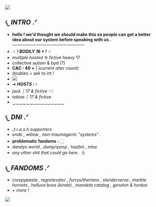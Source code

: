 ![](https://64.media.tumblr.com/cc432241a5afcee5e39e178a28bd096a/34733a9bae28bc0b-7e/s400x600/e62101006e04bc00042425a2a7d130012f04cd70.pnj)
## 𐔌 ***INTRO*** .ᐟ 
- **hello ! we'd thought we should make this so people can get a better idea about our system before speaking with us .**
  ────────────────────────
- 𓏴 ***! BODILY 16 + !*** 𓏴 
- *multiple hosted* 𖤐 fictive heavy ♡
- collective autism & bpd (?)
- **CAC : 40 +** | *(current alter count)*
- doubles = ask to int !
- ![](https://64.media.tumblr.com/78c85e904d7e7001cf05052f9c2e0f93/2b727c94881b07b1-1d/s400x600/6c2b3aba0e54bbae84e649bd8cb9e28bfe3490dd.gifv)
- ➜ ***HOSTS :*** ৎ
- *jack ┆ 17 & fictive* 𓏵
- *tobias ┆ 17 & fictive*
- ‿‿‿‿‿‿‿‿‿‿‿‿‿‿‿
## 𐔌 ***DNI*** .ᐟ
- ◟*t.r.a.s.h supporters*
- *endo , willow , non-traumagenic "systems" .*
- **problematic fandoms :** 𓉸
- *dandys world , dsmp/qsmp , hazbin , mha*
- *any other shit that could go here .* 彡
## 𐔌 ***FANDOMS*** .ᐟ
- *creepypasta , regretevator , furrys/therians , slenderverse , marble hornets , helluva boss (kinda) , mandela catalog , genshin & honkai*
- *+ more !*

![](https://64.media.tumblr.com/7ea504163757c09f8616358413f95f61/c66445df1a34b26b-59/s250x400/da4fdb9b3c35170097c4bed3a2f5458ba9fe061b.pnj)
